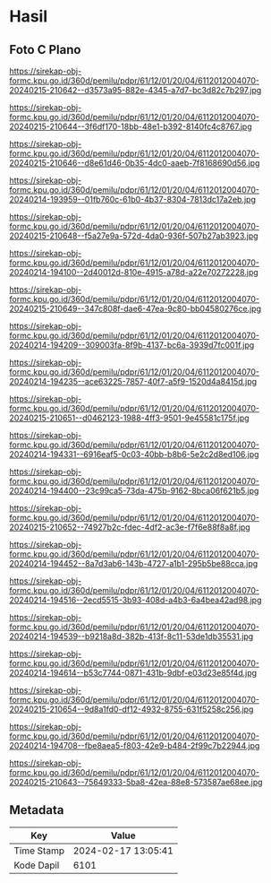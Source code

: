 # Hasil

## Foto C Plano

https://sirekap-obj-formc.kpu.go.id/360d/pemilu/pdpr/61/12/01/20/04/6112012004070-20240215-210642--d3573a95-882e-4345-a7d7-bc3d82c7b297.jpg

https://sirekap-obj-formc.kpu.go.id/360d/pemilu/pdpr/61/12/01/20/04/6112012004070-20240215-210644--3f6df170-18bb-48e1-b392-8140fc4c8767.jpg

https://sirekap-obj-formc.kpu.go.id/360d/pemilu/pdpr/61/12/01/20/04/6112012004070-20240215-210646--d8e61d46-0b35-4dc0-aaeb-7f8168690d56.jpg

https://sirekap-obj-formc.kpu.go.id/360d/pemilu/pdpr/61/12/01/20/04/6112012004070-20240214-193959--01fb760c-61b0-4b37-8304-7813dc17a2eb.jpg

https://sirekap-obj-formc.kpu.go.id/360d/pemilu/pdpr/61/12/01/20/04/6112012004070-20240215-210648--f5a27e9a-572d-4da0-936f-507b27ab3923.jpg

https://sirekap-obj-formc.kpu.go.id/360d/pemilu/pdpr/61/12/01/20/04/6112012004070-20240214-194100--2d40012d-810e-4915-a78d-a22e70272228.jpg

https://sirekap-obj-formc.kpu.go.id/360d/pemilu/pdpr/61/12/01/20/04/6112012004070-20240215-210649--347c808f-dae6-47ea-9c80-bb04580276ce.jpg

https://sirekap-obj-formc.kpu.go.id/360d/pemilu/pdpr/61/12/01/20/04/6112012004070-20240214-194209--309003fa-8f9b-4137-bc6a-3939d7fc001f.jpg

https://sirekap-obj-formc.kpu.go.id/360d/pemilu/pdpr/61/12/01/20/04/6112012004070-20240214-194235--ace63225-7857-40f7-a5f9-1520d4a8415d.jpg

https://sirekap-obj-formc.kpu.go.id/360d/pemilu/pdpr/61/12/01/20/04/6112012004070-20240215-210651--d0462123-1988-4ff3-9501-9e45581c175f.jpg

https://sirekap-obj-formc.kpu.go.id/360d/pemilu/pdpr/61/12/01/20/04/6112012004070-20240214-194331--6916eaf5-0c03-40bb-b8b6-5e2c2d8ed106.jpg

https://sirekap-obj-formc.kpu.go.id/360d/pemilu/pdpr/61/12/01/20/04/6112012004070-20240214-194400--23c99ca5-73da-475b-9162-8bca06f621b5.jpg

https://sirekap-obj-formc.kpu.go.id/360d/pemilu/pdpr/61/12/01/20/04/6112012004070-20240215-210652--74927b2c-fdec-4df2-ac3e-f7f6e88f8a8f.jpg

https://sirekap-obj-formc.kpu.go.id/360d/pemilu/pdpr/61/12/01/20/04/6112012004070-20240214-194452--8a7d3ab6-143b-4727-a1b1-295b5be88cca.jpg

https://sirekap-obj-formc.kpu.go.id/360d/pemilu/pdpr/61/12/01/20/04/6112012004070-20240214-194516--2ecd5515-3b93-408d-a4b3-6a4bea42ad98.jpg

https://sirekap-obj-formc.kpu.go.id/360d/pemilu/pdpr/61/12/01/20/04/6112012004070-20240214-194539--b9218a8d-382b-413f-8c11-53de1db35531.jpg

https://sirekap-obj-formc.kpu.go.id/360d/pemilu/pdpr/61/12/01/20/04/6112012004070-20240214-194614--b53c7744-0871-431b-9dbf-e03d23e85f4d.jpg

https://sirekap-obj-formc.kpu.go.id/360d/pemilu/pdpr/61/12/01/20/04/6112012004070-20240215-210654--9d8a1fd0-df12-4932-8755-631f5258c256.jpg

https://sirekap-obj-formc.kpu.go.id/360d/pemilu/pdpr/61/12/01/20/04/6112012004070-20240214-194708--fbe8aea5-f803-42e9-b484-2f99c7b22944.jpg

https://sirekap-obj-formc.kpu.go.id/360d/pemilu/pdpr/61/12/01/20/04/6112012004070-20240215-210643--75649333-5ba8-42ea-88e8-573587ae68ee.jpg


## Metadata

| Key        | Value               |
| ---------- | ------------------- |
| Time Stamp | 2024-02-17 13:05:41 |
| Kode Dapil | 6101                |




